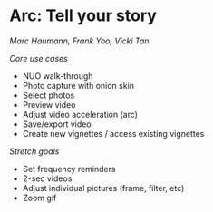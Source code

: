 # Arc: Tell your story #
*Marc Haumann, Frank Yoo, Vicki Tan*

*Core use cases*
- NUO walk-through 
- Photo capture with onion skin
- Select photos 
- Preview video
- Adjust video acceleration (arc)
- Save/export video
- Create new vignettes / access existing vignettes

*Stretch goals*
- Set frequency reminders
- 2-sec videos
- Adjust individual pictures (frame, filter, etc)
- Zoom gif

